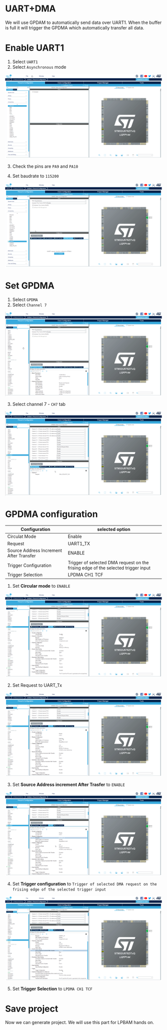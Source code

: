 # UART+DMA

We will use GPDAM to automatically send data over UART1. 
When the buffer is full it will trigger the GPDMA which automatically transfer all data. 

# Enable UART1

1. Select `UART1`
2. Select `Asynchronous` mode

![enable uart1](./img/22_03_04_91.gif)

3. Check the pins are `PA9` and `PA10`

4. Set baudrate to `115200`

![uart1 baudrate](./img/22_03_04_93.gif)


# Set GPDMA

1. Select `GPDMA`
2. Select `Channel 7`
   
![gpdma select](./img/22_03_04_95.gif)

3. Select channel 7 - `CH7` tab 

![select ch7](./img/22_03_04_97.gif)

# GPDMA configuration

| Configuration | selected option |
| --- | --- |
| Circulat Mode | Enable |
| Request | UART1_TX |
| Source Address Increment After Transfer | ENABLE
| Trigger Configuration | Trigger of selected DMA request on the frising edge of the selected trigger input |
| Trigger Selection | LPDMA CH1 TCF |

1. Set **Circular mode** to `ENABLE`

![circular mode](./img/22_03_07_99.gif)

2. Set Request to UART_Tx

![set request](./img/22_03_07_101.gif)

3. Set **Source Address increment After Trasfer** to `ENABLE`

![set source increment](./img/22_03_07_103.gif)

4. Set **Trigger configuration** to `Trigger of selected DMA request on the frising edge of the selected trigger input`

![set trigger](./img/22_03_07_105.gif)

5. Set **Trigger Selection** to `LPDMA CH1 TCF`

# Save project 

Now we can generate project. 
We will use this part for LPBAM hands on.

